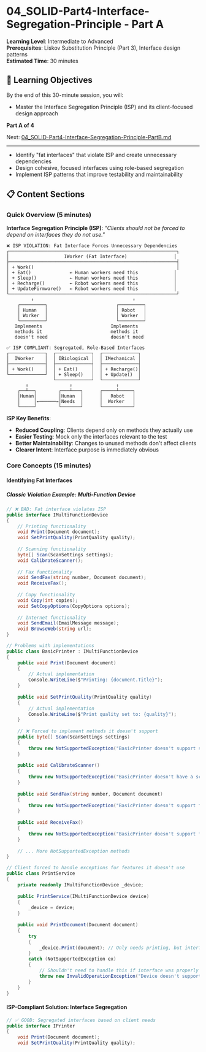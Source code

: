 ﻿# 04_SOLID-Part4-Interface-Segregation-Principle - Part A

**Learning Level**: Intermediate to Advanced  
**Prerequisites**: Liskov Substitution Principle (Part 3), Interface design patterns  
**Estimated Time**: 30 minutes  

## 🎯 Learning Objectives

By the end of this 30-minute session, you will:

- Master the Interface Segregation Principle (ISP) and its client-focused design approach

**Part A of 4**

Next: [04_SOLID-Part4-Interface-Segregation-Principle-PartB.md](04_SOLID-Part4-Interface-Segregation-Principle-PartB.md)

---

- Identify "fat interfaces" that violate ISP and create unnecessary dependencies
- Design cohesive, focused interfaces using role-based segregation
- Implement ISP patterns that improve testability and maintainability

## 📋 Content Sections

### Quick Overview (5 minutes)

**Interface Segregation Principle (ISP)**: *"Clients should not be forced to depend on interfaces they do not use."*

```text
❌ ISP VIOLATION: Fat Interface Forces Unnecessary Dependencies
┌─────────────────────────────────────────────────────────────┐
│                    IWorker (Fat Interface)                 │
├─────────────────────────────────────────────────────────────┤
│ + Work()                                                    │
│ + Eat()              ← Human workers need this             │  
│ + Sleep()            ← Human workers need this             │
│ + Recharge()         ← Robot workers need this             │
│ + UpdateFirmware()   ← Robot workers need this             │
└─────────────────────────────────────────────────────────────┘
         ↑                                    ↑
    ┌─────────┐                         ┌─────────┐
    │ Human   │                         │ Robot   │
    │ Worker  │                         │ Worker  │
    └─────────┘                         └─────────┘
   Implements                         Implements
   methods it                         methods it
   doesn't need                       doesn't need

✅ ISP COMPLIANT: Segregated, Role-Based Interfaces
┌─────────────┐  ┌─────────────┐  ┌─────────────┐
│  IWorker    │  │ IBiological │  │ IMechanical │
├─────────────┤  ├─────────────┤  ├─────────────┤  
│ + Work()    │  │ + Eat()     │  │ + Recharge()│
└─────────────┘  │ + Sleep()   │  │ + Update()  │
                 └─────────────┘  └─────────────┘
       ↑               ↑                ↑
    ┌──┴──┐        ┌───┴───┐      ┌─────┴─────┐
    │Human│        │Human  │      │   Robot   │
    │     │←──────→│Needs  │      │  Worker   │
    └─────┘        └───────┘      └───────────┘
```

**ISP Key Benefits**:

- **Reduced Coupling**: Clients depend only on methods they actually use
- **Easier Testing**: Mock only the interfaces relevant to the test
- **Better Maintainability**: Changes to unused methods don't affect clients
- **Clearer Intent**: Interface purpose is immediately obvious

### Core Concepts (15 minutes)

#### Identifying Fat Interfaces

##### Classic Violation Example: Multi-Function Device

```csharp
// ❌ BAD: Fat interface violates ISP
public interface IMultiFunctionDevice
{
    // Printing functionality
    void Print(Document document);
    void SetPrintQuality(PrintQuality quality);
    
    // Scanning functionality
    byte[] Scan(ScanSettings settings);
    void CalibrateScanner();
    
    // Fax functionality
    void SendFax(string number, Document document);
    void ReceiveFax();
    
    // Copy functionality
    void Copy(int copies);
    void SetCopyOptions(CopyOptions options);
    
    // Internet functionality
    void SendEmail(EmailMessage message);
    void BrowseWeb(string url);
}

// Problems with implementations
public class BasicPrinter : IMultiFunctionDevice
{
    public void Print(Document document)
    {
        // Actual implementation
        Console.WriteLine($"Printing: {document.Title}");
    }
    
    public void SetPrintQuality(PrintQuality quality)
    {
        // Actual implementation
        Console.WriteLine($"Print quality set to: {quality}");
    }
    
    // ❌ Forced to implement methods it doesn't support
    public byte[] Scan(ScanSettings settings)
    {
        throw new NotSupportedException("BasicPrinter doesn't support scanning");
    }
    
    public void CalibrateScanner()
    {
        throw new NotSupportedException("BasicPrinter doesn't have a scanner");
    }
    
    public void SendFax(string number, Document document)
    {
        throw new NotSupportedException("BasicPrinter doesn't support fax");
    }
    
    public void ReceiveFax()
    {
        throw new NotSupportedException("BasicPrinter doesn't support fax");
    }
    
    // ... More NotSupportedException methods
}

// Client forced to handle exceptions for features it doesn't use
public class PrintService
{
    private readonly IMultiFunctionDevice _device;
    
    public PrintService(IMultiFunctionDevice device)
    {
        _device = device;
    }
    
    public void PrintDocument(Document document)
    {
        try
        {
            _device.Print(document); // Only needs printing, but interface includes everything
        }
        catch (NotSupportedException ex)
        {
            // Shouldn't need to handle this if interface was properly designed
            throw new InvalidOperationException("Device doesn't support printing", ex);
        }
    }
}
```

#### ISP-Compliant Solution: Interface Segregation

```csharp
// ✅ GOOD: Segregated interfaces based on client needs
public interface IPrinter
{
    void Print(Document document);
    void SetPrintQuality(PrintQuality quality);

